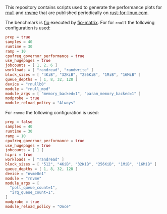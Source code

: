 This repository contains scripts used to generate the performance plots for
[rnull](https://rust-for-linux.com/null-block-driver) and
[rnvme](https://rust-for-linux.com/nvme-driver) that are published periodically
on [rust-for-linux.com](https://rust-for-linux.com/).

The benchmark is [fio](https://github.com/axboe/fio) executed by
[fio-matrix](https://github.com/metaspace/fio-matrix). For for `rnull` the
following configuration is used:

```toml
prep = true
samples = 40
runtime = 30
ramp = 10
cpufreq_governor_performance = true
use_hugepages = true
jobcounts = [ 1, 2, 6 ]
workloads = [ "randread", "randwrite" ]
block_sizes = [ "4KiB", "32KiB", "256KiB", "1MiB", "16MiB" ]
queue_depths = [ 1, 8, 32, 128 ]
device = "rnullb0"
module = "rnull_mod"
module_args = [ "memory_backed=1", "param_memory_backed=1" ]
modprobe = true
module_reload_policy = "Always"
```

For `rnvme` the following configuration is used:

```toml
prep = false
samples = 40
runtime = 30
ramp = 10
cpufreq_governor_performance = true
use_hugepages = true
jobcounts = [ 1 ]
hipri = true
workloads = [ "randread" ]
block_sizes = [ "512", "4KiB", "32KiB", "256KiB", "1MiB", "16MiB" ]
queue_depths = [ 1, 8, 32, 128 ]
device = "nvme0n1"
module = "rnvme"
module_args = [
  "poll_queue_count=1",
  "irq_queue_count=1",
]
modprobe = true
module_reload_policy = "Once"
```
